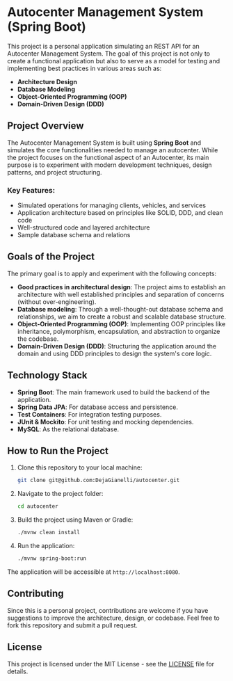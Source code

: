# Autocenter Management System (Spring Boot)

This project is a personal application simulating an REST API for an Autocenter Management System. The goal of this project is not only to create a functional application but also to serve as a model for testing and implementing best practices in various areas such as:

- **Architecture Design**
- **Database Modeling**
- **Object-Oriented Programming (OOP)**
- **Domain-Driven Design (DDD)**

## Project Overview

The Autocenter Management System is built using **Spring Boot** and simulates the core functionalities needed to manage an autocenter. While the project focuses on the functional aspect of an Autocenter, its main purpose is to experiment with modern development techniques, design patterns, and project structuring.

### Key Features:
- Simulated operations for managing clients, vehicles, and services
- Application architecture based on principles like SOLID, DDD, and clean code
- Well-structured code and layered architecture
- Sample database schema and relations

## Goals of the Project
The primary goal is to apply and experiment with the following concepts:

- **Good practices in architectural design**: The project aims to establish an architecture with well established principles and separation of concerns (without over-engineering).
- **Database modeling**: Through a well-thought-out database schema and relationships, we aim to create a robust and scalable database structure.
- **Object-Oriented Programming (OOP)**: Implementing OOP principles like inheritance, polymorphism, encapsulation, and abstraction to organize the codebase.
- **Domain-Driven Design (DDD)**: Structuring the application around the domain and using DDD principles to design the system's core logic.

## Technology Stack

- **Spring Boot**: The main framework used to build the backend of the application.
- **Spring Data JPA**: For database access and persistence.
- **Test Containers**: For integration testing purposes.
- **JUnit & Mockito**: For unit testing and mocking dependencies.
- **MySQL**: As the relational database.

## How to Run the Project

1. Clone this repository to your local machine:

    ```bash
    git clone git@github.com:DejaGianelli/autocenter.git
    ```

2. Navigate to the project folder:

    ```bash
    cd autocenter
    ```

3. Build the project using Maven or Gradle:

    ```bash
    ./mvnw clean install
    ```

4. Run the application:

    ```bash
    ./mvnw spring-boot:run
    ```

The application will be accessible at `http://localhost:8080`.

## Contributing

Since this is a personal project, contributions are welcome if you have suggestions to improve the architecture, design, or codebase. Feel free to fork this repository and submit a pull request.

## License

This project is licensed under the MIT License - see the [LICENSE](LICENSE) file for details.

